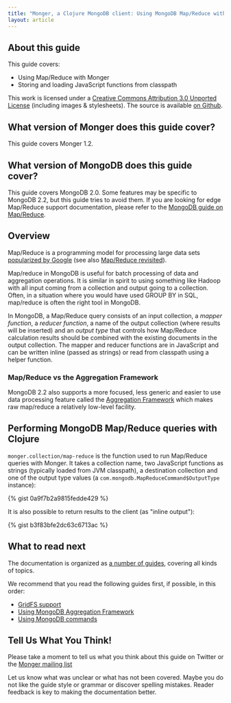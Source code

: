 ```yaml
---
title: "Monger, a Clojure MongoDB client: Using MongoDB Map/Reduce with Clojure"
layout: article
---
```


## About this guide

This guide covers:

 * Using Map/Reduce with Monger
 * Storing and loading JavaScript functions from classpath


This work is licensed under a <a rel="license" href="http://creativecommons.org/licenses/by/3.0/">Creative Commons Attribution 3.0 Unported License</a> (including images & stylesheets). The source is available [on Github](https://github.com/clojurewerkz/monger.docs).


## What version of Monger does this guide cover?

This guide covers Monger 1.2.


## What version of MongoDB does this guide cover?

This guide covers MongoDB 2.0. Some features may be specific to MongoDB 2.2, but this guide tries to avoid them. If you are looking for
edge Map/Reduce support documentation, please refer to the [MongoDB guide on Map/Reduce](http://www.mongodb.org/display/DOCS/MapReduce).


## Overview

Map/Reduce is a programming model for processing large data sets [popularized by Google](http://research.google.com/archive/mapreduce.html) (see also [Map/Reduce revisited](http://userpages.uni-koblenz.de/~laemmel/MapReduce/paper.pdf)).

Map/reduce in MongoDB is useful for batch processing of data and aggregation operations. It is similar in spirit to using something like Hadoop with all
input coming from a collection and output going to a collection. Often, in a situation where you would have used GROUP BY in SQL, map/reduce is often the
right tool in MongoDB.

In MongoDB, a Map/Reduce query consists of an input collection, a *mapper function*, a *reducer function*, a name of the output collection (where results will
be inserted) and an *output type* that controls how Map/Reduce calculation results should be combined with the existing documents in the
output collection. The mapper and reducer functions are in JavaScript and can be written inline (passed as strings) or read from classpath using
a helper function.


### Map/Reduce vs the Aggregation Framework

MongoDB 2.2 also supports a more focused, less generic and easier to use data processing feature called the [Aggregation Framework](/articles/aggregation.html) which
makes raw map/reduce a relatively low-level facility.


## Performing MongoDB Map/Reduce queries with Clojure

`monger.collection/map-reduce` is the function used to run Map/Reduce queries with Monger. It takes a collection name, two JavaScript functions as strings
(typically loaded from JVM classpath), a destination collection and one of the output type values (a `com.mongodb.MapReduceCommand$OutputType` instance):

{% gist 0a9f7b2a9815fedde429 %}

It is also possible to return results to the client (as "inline output"):

{% gist b3f83bfe2dc63c6713ac %}



## What to read next

The documentation is organized as [a number of guides](/articles/guides.html), covering all kinds of topics.

We recommend that you read the following guides first, if possible, in this order:

 * [GridFS support](/articles/gridfs.html)
 * [Using MongoDB Aggregation Framework](/articles/aggregation.html)
 * [Using MongoDB commands](/articles/commands.html)


## Tell Us What You Think!

Please take a moment to tell us what you think about this guide on Twitter or the [Monger mailing list](https://groups.google.com/forum/#!forum/clojure-mongodb)

Let us know what was unclear or what has not been covered. Maybe you do not like the guide style or grammar or discover spelling mistakes. Reader feedback is key to making the documentation better.
